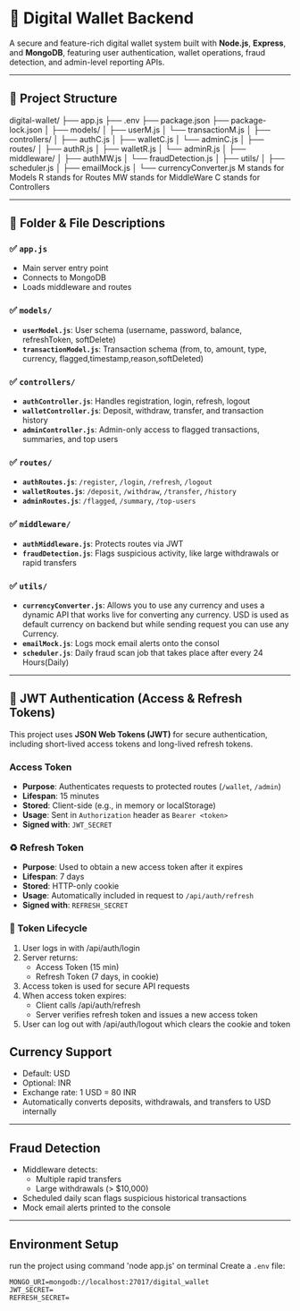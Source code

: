 # 💼 Digital Wallet Backend

A secure and feature-rich digital wallet system built with **Node.js**, **Express**, and **MongoDB**, featuring user authentication, wallet operations, fraud detection, and admin-level reporting APIs.

---

## 📁 Project Structure

digital-wallet/
├── app.js
├── .env
├── package.json
├── package-lock.json
│
├── models/
│ ├── userM.js
│ └── transactionM.js
│
├── controllers/
│ ├── authC.js
│ ├── walletC.js
│ └── adminC.js
│
├── routes/
│ ├── authR.js
│ ├── walletR.js
│ └── adminR.js
│
├── middleware/
│ ├── authMW.js
│ └── fraudDetection.js
│
├── utils/
│ ├── scheduler.js
│ ├── emailMock.js
│ └── currencyConverter.js
M stands for Models
R stands for Routes
MW stands for MiddleWare
C stands for Controllers


---

## 🧩 Folder & File Descriptions

### ✅ `app.js`
- Main server entry point
- Connects to MongoDB
- Loads middleware and routes

### ✅ `models/`
- **`userModel.js`**: User schema (username, password, balance, refreshToken, softDelete)
- **`transactionModel.js`**: Transaction schema (from, to, amount, type, currency, flagged,timestamp,reason,softDeleted)

### ✅ `controllers/`
- **`authController.js`**: Handles registration, login, refresh, logout
- **`walletController.js`**: Deposit, withdraw, transfer, and transaction history
- **`adminController.js`**: Admin-only access to flagged transactions, summaries, and top users

### ✅ `routes/`
- **`authRoutes.js`**: `/register`, `/login`, `/refresh`, `/logout`
- **`walletRoutes.js`**: `/deposit`, `/withdraw`, `/transfer`, `/history`
- **`adminRoutes.js`**: `/flagged`, `/summary`, `/top-users`

### ✅ `middleware/`
- **`authMiddleware.js`**: Protects routes via JWT
- **`fraudDetection.js`**: Flags suspicious activity, like large withdrawals or rapid transfers

### ✅ `utils/`
- **`currencyConverter.js`**: Allows you to use any currency and uses a dynamic API that works live for converting any currency. USD is used as default currency on backend but while sending request you can use any Currency.
- **`emailMock.js`**: Logs mock email alerts onto the consol
- **`scheduler.js`**: Daily fraud scan job that takes place after every 24 Hours(Daily)

---

## 🔐 JWT Authentication (Access & Refresh Tokens)

This project uses **JSON Web Tokens (JWT)** for secure authentication, including short-lived access tokens and long-lived refresh tokens.

### Access Token
- **Purpose**: Authenticates requests to protected routes (`/wallet`, `/admin`)
- **Lifespan**: 15 minutes
- **Stored**: Client-side (e.g., in memory or localStorage)
- **Usage**: Sent in `Authorization` header as `Bearer <token>`
- **Signed with**: `JWT_SECRET`

### ♻️ Refresh Token
- **Purpose**: Used to obtain a new access token after it expires
- **Lifespan**: 7 days
- **Stored**: HTTP-only cookie
- **Usage**: Automatically included in request to `/api/auth/refresh`
- **Signed with**: `REFRESH_SECRET`

### 🔄 Token Lifecycle


1. User logs in with /api/auth/login
2. Server returns:
   - Access Token (15 min)
   - Refresh Token (7 days, in cookie)
3. Access token is used for secure API requests
4. When access token expires:
   - Client calls /api/auth/refresh
   - Server verifies refresh token and issues a new access token
5. User can log out with /api/auth/logout which clears the cookie and token

## Currency Support

- Default: USD
- Optional: INR
- Exchange rate: 1 USD = 80 INR
- Automatically converts deposits, withdrawals, and transfers to USD internally

---

## Fraud Detection

- Middleware detects:
  - Multiple rapid transfers
  - Large withdrawals (> $10,000)
- Scheduled daily scan flags suspicious historical transactions
- Mock email alerts printed to the console

---

## Environment Setup
run the project using command 'node app.js' on terminal
Create a `.env` file:

```env
MONGO_URI=mongodb://localhost:27017/digital_wallet
JWT_SECRET=
REFRESH_SECRET=

